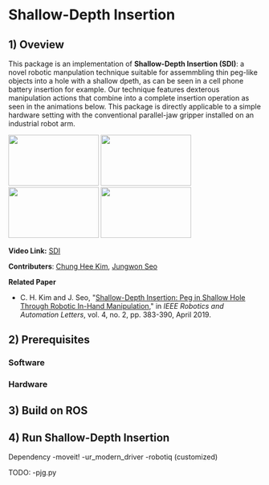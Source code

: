 # Shallow-Depth Insertion

## 1) Oveview

This package is an implementation of **Shallow-Depth Insertion (SDI)**: a novel robotic manpulation technique suitable for assemmbling thin peg-like objects into a hole with a shallow dpeth, as can be seen in a cell phone battery insertion for example. Our technique features dexterous manipulation actions that combine into a complete insertion operation as seen in the animations below. This package is directly applicable to a simple hardware setting with the conventional parallel-jaw gripper installed on an industrial robot arm. 

<img src="files/card.gif" width="180" height="101">
<img src="files/phone.gif" width="180" height="101">
<img src="files/lego.gif" width="180" height="101">
<img src="files/battery.gif" width="180" height="101">

**Video Link:** [SDI](https://www.youtube.com/watch?v=Nka-sCzrcSs)

**Contributers**: [Chung Hee Kim](https://sites.google.com/view/chjohnkim/home), [Jungwon Seo](http://junseo.people.ust.hk/)  

**Related Paper**
- C. H. Kim and J. Seo, "[Shallow-Depth Insertion: Peg in Shallow Hole Through Robotic In-Hand Manipulation](https://ieeexplore.ieee.org/document/8598749)," in *IEEE Robotics and Automation Letters*, vol. 4, no. 2, pp. 383-390, April 2019.

## 2) Prerequisites

### Software

### Hardware


## 3) Build on ROS

## 4) Run Shallow-Depth Insertion




Dependency
-moveit!
-ur_modern_driver
-robotiq (customized)

TODO:
-pjg.py


